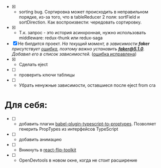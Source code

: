 * [x] - sorting bug. Сортировка может происходить в неправильном порядке, из-за того, что в tableReducer 2 поля: sortField и sortDirection. Как воспроизвести: чередовать сортировку.
* [x] - Т.к. запрос - это история асинхронная, нужно использовать middleware: redux-thunk или redux-saga
* [x] Не билдится проект. *На текущий момент, в зависимости **faker** присутствует [ошибка](https://github.com/Marak/faker.js/issues/1093), поэтому важно устанавить **faker@5.1.0**. Добавил его в список зависимостей.* ([ошибка исправлена](https://github.com/Marak/faker.js/issues/1093#issuecomment-771864394))
* [x] - Сделать eject
* [ ] - проверить ключи таблицы
* [ ] - Убрать ненужные зависимости, оставшиеся после eject from cra

# Для себя:
* [ ] - добавить плагин [babel-plugin-typescript-to-proptypes](https://github.com/milesj/babel-plugin-typescript-to-proptypes). Позволяет генерить PropTypes из интерфейсов TypeScript
* [ ] - добавить анимацию
* [ ] - Вникнуть в [react-flip-toolkit](https://github.com/aholachek/react-flip-toolkit)
* [ ] - OpenDevtools в новом окне, когда не стоит расширение